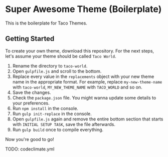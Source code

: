 # Super Awesome Theme (Boilerplate)

This is the boilerplate for Taco Themes.

## Getting Started

To create your own theme, download this repository. For the next steps, let's assume your theme should be called `Taco World`.

1. Rename the directory to `taco-world`.
2. Open `gulpfile.js` and scroll to the bottom.
3. Replace every value in the `replacements` object with your new theme name in the appropriate format. For example, replace `my-new-theme-name` with `taco-world`, `MY_NEW_THEME_NAME` with `TACO_WORLD` and so on.
4. Save the changes.
5. Check the `package.json` file. You might wanna update some details to your preferences.
6. Run `npm install` in the console.
7. Run `gulp init-replace` in the console.
8. Open `gulpfile.js` again and remove the entire bottom section that starts with `INITIAL SETUP TASK`, save the file afterwards.
9. Run `gulp build` once to compile everything.

Now you're good to go!

TODO: codeclimate.yml
